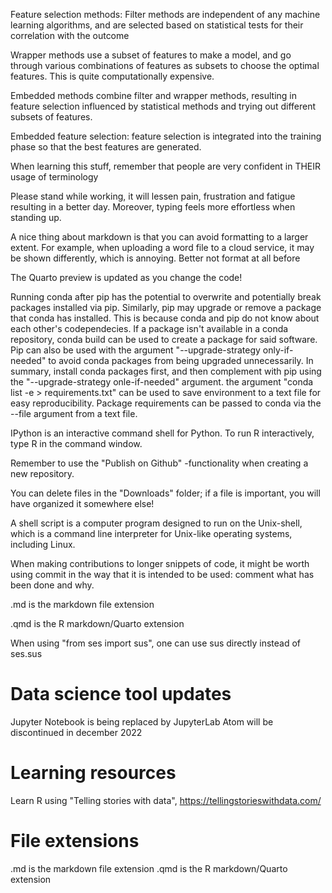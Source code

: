 Feature selection methods:
Filter methods are independent of any machine learning algorithms, and are selected based on statistical tests for their correlation with the outcome

Wrapper methods use a subset of features to make a model, and go through various combinations of features as subsets to choose the optimal features. This is quite computationally expensive.

Embedded methods combine filter and wrapper methods, resulting in feature selection influenced by statistical methods and trying out different subsets of features.

Embedded feature selection: feature selection is integrated into the training phase so that the best features are generated.

When learning this stuff, remember that people are very confident in THEIR usage of terminology

Please stand while working, it will lessen pain, frustration and fatigue resulting in a better day. Moreover, typing feels more effortless when standing up.

A nice thing about markdown is that you can avoid formatting to a larger extent. For example, when uploading a word file to a cloud service, it may be shown differently, which is annoying. Better not format at all before

The Quarto preview is updated as you change the code!

Running conda after pip has the potential to overwrite and potentially break packages installed via pip. Similarly, pip may upgrade or remove a package that conda has installed. This is because conda and pip do not know about each other's codependecies.
If a package isn't available in a conda repository, conda build can be used to create a package for said software.
Pip can also be used with the argument "--upgrade-strategy only-if-needed" to avoid conda packages from being upgraded unnecessarily.
In summary, install conda packages first, and then complement with pip using the "--upgrade-strategy onle-if-needed" argument.
the argument "conda list -e > requirements.txt" can be used to save environment to a text file for easy reproducibility.
Package requirements can be passed to conda via the --file argument from a text file.

IPython is an interactive command shell for Python. To run R interactively, type R in the command window.

Remember to use the "Publish on Github" -functionality when creating a new repository.

You can delete files in the "Downloads" folder; if a file is important, you will have organized it somewhere else!

A shell script is a computer program designed to run on the Unix-shell, which is a command line interpreter for Unix-like operating systems, including Linux.

When making contributions to longer snippets of code, it might be worth using commit in the way that it is intended to be used: comment what has been done and why.

.md is the markdown file extension

.qmd is the R markdown/Quarto extension

When using "from ses import sus", one can use sus directly instead of ses.sus


# Data science tool updates
Jupyter Notebook is being replaced by JupyterLab
Atom will be discontinued in december 2022

# Learning resources

Learn R using "Telling stories with data", https://tellingstorieswithdata.com/

# File extensions
.md is the markdown file extension
.qmd is the R markdown/Quarto extension
